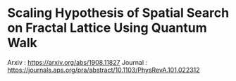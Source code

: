 # Scaling Hypothesis of Spatial Search on Fractal Lattice Using Quantum Walk
Arxiv : https://arxiv.org/abs/1908.11827 
Journal : https://journals.aps.org/pra/abstract/10.1103/PhysRevA.101.022312
